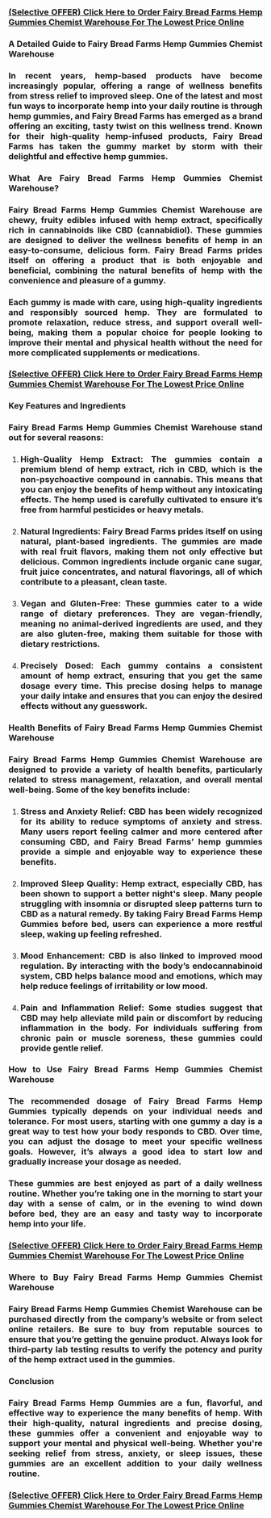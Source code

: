 <h3 style="text-align: justify;"><strong><a href="https://beastfitclub.com/fairy-farms-hemp-gummies/">(Selective OFFER) Click Here to Order Fairy Bread Farms Hemp Gummies Chemist Warehouse For The Lowest Price Online</a></strong></h3>
<h3 style="text-align: justify;"><strong>A Detailed Guide to Fairy Bread Farms Hemp Gummies Chemist Warehouse</strong></h3>
<h3 style="text-align: justify;">In recent years, hemp-based products have become increasingly popular, offering a range of wellness benefits from stress relief to improved sleep. One of the latest and most fun ways to incorporate hemp into your daily routine is through hemp gummies, and Fairy Bread Farms has emerged as a brand offering an exciting, tasty twist on this wellness trend. Known for their high-quality hemp-infused products, Fairy Bread Farms has taken the gummy market by storm with their delightful and effective hemp gummies.</h3>
<h3 style="text-align: justify;"><strong>What Are Fairy Bread Farms Hemp Gummies Chemist Warehouse?</strong></h3>
<h3 style="text-align: justify;">Fairy Bread Farms Hemp Gummies Chemist Warehouse are chewy, fruity edibles infused with hemp extract, specifically rich in cannabinoids like CBD (cannabidiol). These gummies are designed to deliver the wellness benefits of hemp in an easy-to-consume, delicious form. Fairy Bread Farms prides itself on offering a product that is both enjoyable and beneficial, combining the natural benefits of hemp with the convenience and pleasure of a gummy.</h3>
<h3 style="text-align: justify;">Each gummy is made with care, using high-quality ingredients and responsibly sourced hemp. They are formulated to promote relaxation, reduce stress, and support overall well-being, making them a popular choice for people looking to improve their mental and physical health without the need for more complicated supplements or medications.</h3>
<h3 style="text-align: justify;"><strong><a href="https://beastfitclub.com/fairy-farms-hemp-gummies/">(Selective OFFER) Click Here to Order Fairy Bread Farms Hemp Gummies Chemist Warehouse For The Lowest Price Online</a></strong></h3>
<h3 style="text-align: justify;"><strong>Key Features and Ingredients</strong></h3>
<h3 style="text-align: justify;">Fairy Bread Farms Hemp Gummies Chemist Warehouse stand out for several reasons:</h3>
<ol style="text-align: justify;">
<li>
<h3><strong>High-Quality Hemp Extract</strong>: The gummies contain a premium blend of hemp extract, rich in CBD, which is the non-psychoactive compound in cannabis. This means that you can enjoy the benefits of hemp without any intoxicating effects. The hemp used is carefully cultivated to ensure it&rsquo;s free from harmful pesticides or heavy metals.</h3>
</li>
<li>
<h3><strong>Natural Ingredients</strong>: Fairy Bread Farms prides itself on using natural, plant-based ingredients. The gummies are made with real fruit flavors, making them not only effective but delicious. Common ingredients include organic cane sugar, fruit juice concentrates, and natural flavorings, all of which contribute to a pleasant, clean taste.</h3>
</li>
<li>
<h3><strong>Vegan and Gluten-Free</strong>: These gummies cater to a wide range of dietary preferences. They are vegan-friendly, meaning no animal-derived ingredients are used, and they are also gluten-free, making them suitable for those with dietary restrictions.</h3>
</li>
<li>
<h3><strong>Precisely Dosed</strong>: Each gummy contains a consistent amount of hemp extract, ensuring that you get the same dosage every time. This precise dosing helps to manage your daily intake and ensures that you can enjoy the desired effects without any guesswork.</h3>
</li>
</ol>
<h3 style="text-align: justify;"><strong>Health Benefits of Fairy Bread Farms Hemp Gummies Chemist Warehouse</strong></h3>
<h3 style="text-align: justify;">Fairy Bread Farms Hemp Gummies Chemist Warehouse are designed to provide a variety of health benefits, particularly related to stress management, relaxation, and overall mental well-being. Some of the key benefits include:</h3>
<ol style="text-align: justify;">
<li>
<h3><strong>Stress and Anxiety Relief</strong>: CBD has been widely recognized for its ability to reduce symptoms of anxiety and stress. Many users report feeling calmer and more centered after consuming CBD, and Fairy Bread Farms&rsquo; hemp gummies provide a simple and enjoyable way to experience these benefits.</h3>
</li>
<li>
<h3><strong>Improved Sleep Quality</strong>: Hemp extract, especially CBD, has been shown to support a better night's sleep. Many people struggling with insomnia or disrupted sleep patterns turn to CBD as a natural remedy. By taking Fairy Bread Farms Hemp Gummies before bed, users can experience a more restful sleep, waking up feeling refreshed.</h3>
</li>
<li>
<h3><strong>Mood Enhancement</strong>: CBD is also linked to improved mood regulation. By interacting with the body&rsquo;s endocannabinoid system, CBD helps balance mood and emotions, which may help reduce feelings of irritability or low mood.</h3>
</li>
<li>
<h3><strong>Pain and Inflammation Relief</strong>: Some studies suggest that CBD may help alleviate mild pain or discomfort by reducing inflammation in the body. For individuals suffering from chronic pain or muscle soreness, these gummies could provide gentle relief.</h3>
</li>
</ol>
<h3 style="text-align: justify;"><strong>How to Use Fairy Bread Farms Hemp Gummies Chemist Warehouse</strong></h3>
<h3 style="text-align: justify;">The recommended dosage of Fairy Bread Farms Hemp Gummies typically depends on your individual needs and tolerance. For most users, starting with one gummy a day is a great way to test how your body responds to CBD. Over time, you can adjust the dosage to meet your specific wellness goals. However, it&rsquo;s always a good idea to start low and gradually increase your dosage as needed.</h3>
<h3 style="text-align: justify;">These gummies are best enjoyed as part of a daily wellness routine. Whether you&rsquo;re taking one in the morning to start your day with a sense of calm, or in the evening to wind down before bed, they are an easy and tasty way to incorporate hemp into your life.</h3>
<h3 style="text-align: justify;"><strong><a href="https://beastfitclub.com/fairy-farms-hemp-gummies/">(Selective OFFER) Click Here to Order Fairy Bread Farms Hemp Gummies Chemist Warehouse For The Lowest Price Online</a></strong></h3>
<h3 style="text-align: justify;"><strong>Where to Buy Fairy Bread Farms Hemp Gummies Chemist Warehouse</strong></h3>
<h3 style="text-align: justify;">Fairy Bread Farms Hemp Gummies Chemist Warehouse can be purchased directly from the company&rsquo;s website or from select online retailers. Be sure to buy from reputable sources to ensure that you&rsquo;re getting the genuine product. Always look for third-party lab testing results to verify the potency and purity of the hemp extract used in the gummies.</h3>
<h3 style="text-align: justify;"><strong>Conclusion</strong></h3>
<h3 style="text-align: justify;">Fairy Bread Farms Hemp Gummies are a fun, flavorful, and effective way to experience the many benefits of hemp. With their high-quality, natural ingredients and precise dosing, these gummies offer a convenient and enjoyable way to support your mental and physical well-being. Whether you're seeking relief from stress, anxiety, or sleep issues, these gummies are an excellent addition to your daily wellness routine.</h3>
<h3 style="text-align: justify;"><strong><a href="https://beastfitclub.com/fairy-farms-hemp-gummies/">(Selective OFFER) Click Here to Order Fairy Bread Farms Hemp Gummies Chemist Warehouse For The Lowest Price Online</a></strong></h3>
